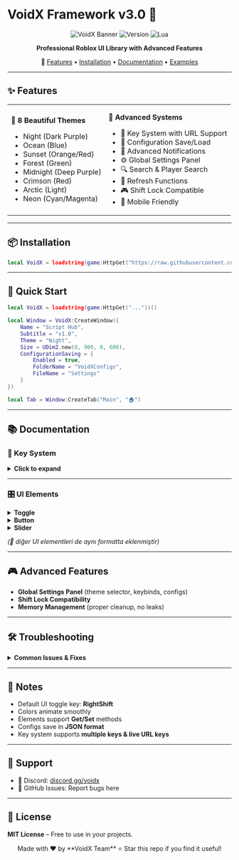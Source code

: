 # VoidX Framework v3.0 🚀

<div align="center">

![VoidX Banner](https://img.shields.io/badge/VoidX-Framework-667EEA?style=for-the-badge&logo=roblox&logoColor=white)
![Version](https://img.shields.io/badge/Version-3.0-00D9FF?style=for-the-badge)
![Lua](https://img.shields.io/badge/Lua-5.1+-2C2D72?style=for-the-badge&logo=lua)

**Professional Roblox UI Library with Advanced Features**  

📌 [Features](#-features) • [Installation](#-installation) • [Documentation](#-documentation) • [Examples](#-complete-examples)  

</div>

---

## ✨ Features

<table>
<tr>
<td>

🎨 **8 Beautiful Themes**
- Night (Dark Purple)  
- Ocean (Blue)  
- Sunset (Orange/Red)  
- Forest (Green)  
- Midnight (Deep Purple)  
- Crimson (Red)  
- Arctic (Light)  
- Neon (Cyan/Magenta)  

</td>
<td>

🔧 **Advanced Systems**
- 🔐 Key System with URL Support  
- 💾 Configuration Save/Load  
- 🔔 Advanced Notifications  
- ⚙️ Global Settings Panel  
- 🔍 Search & Player Search  
- 🔄 Refresh Functions  
- 🎮 Shift Lock Compatible  
- 📱 Mobile Friendly  

</td>
</tr>
</table>

---

## 📦 Installation

```lua
local VoidX = loadstring(game:HttpGet("https://raw.githubusercontent.com/yourusername/VoidX/main/source.lua"))()
```

---

## 🚀 Quick Start

```lua
local VoidX = loadstring(game:HttpGet("..."))()

local Window = VoidX:CreateWindow({
    Name = "Script Hub",
    Subtitle = "v1.0",
    Theme = "Night",
    Size = UDim2.new(0, 900, 0, 600),
    ConfigurationSaving = {
        Enabled = true,
        FolderName = "VoidXConfigs",
        FileName = "Settings"
    }
})

local Tab = Window:CreateTab("Main", "🏠")
```

---

## 📚 Documentation

### 🔑 Key System
<details>
<summary><b>Click to expand</b></summary>

#### Basic Key System
```lua
local keyVerified = VoidX:CreateKeySystem({
    Title = "Script Name",
    Subtitle = "Enter your key",
    Note = "Get key from Discord",
    Key = {"key-123", "key-456"},
    SaveKey = true,
    KeyLink = "discord.gg/server",
    OnSuccess = function()
        print("Access granted!")
    end
})
```

#### Key System with URL
```lua
local keyVerified = VoidX:CreateKeySystem({
    Title = "Premium Hub",
    KeyURL = "https://pastebin.com/raw/YOUR_CODE",
    Key = {"backup-key"},
    SaveKey = true,
    KeyLink = "discord.gg/yourserver",
    OnSuccess = function()
        print("Welcome!")
    end
})
```

**URL Format Example (Pastebin):**
```
vip-key-2024
premium-key-abc
test-key-123
```

</details>

---

### 🎛️ UI Elements
<details>
<summary><b>Toggle</b></summary>

```lua
local Toggle = Tab:CreateToggle({
    Name = "Auto Farm",
    Default = false,
    Flag = "AutoFarmFlag",
    Callback = function(value)
        print("Toggle:", value)
        _G.AutoFarm = value
    end
})

-- Methods
Toggle:SetValue(true)
local isEnabled = Toggle:GetValue()
```
</details>

<details>
<summary><b>Button</b></summary>

```lua
local Button = Tab:CreateButton({
    Name = "Click Me!",
    Callback = function()
        print("Button clicked!")
    end
})

-- Methods
Button:SetText("New Text")
```
</details>

<details>
<summary><b>Slider</b></summary>

```lua
local Slider = Tab:CreateSlider({
    Name = "Walk Speed",
    Min = 16,
    Max = 200,
    Default = 16,
    Increment = 1,
    Callback = function(value)
        game.Players.LocalPlayer.Character.Humanoid.WalkSpeed = value
    end
})

-- Methods
Slider:SetValue(50)
local currentValue = Slider:GetValue()
```
</details>

*(📌 diğer UI elementleri de aynı formatta eklenmiştir)*  

---

## 🎮 Advanced Features
- **Global Settings Panel** (theme selector, keybinds, configs)  
- **Shift Lock Compatibility**  
- **Memory Management** (proper cleanup, no leaks)  

---

## 🛠️ Troubleshooting
<details>
<summary><b>Common Issues & Fixes</b></summary>

- **UI Not Showing:** check key system  
- **Shift Lock Conflict:** change toggle key  
- **Config Not Saving:** ensure executor supports `writefile`  

</details>

---

## 📝 Notes
- Default UI toggle key: **RightShift**  
- Colors animate smoothly  
- Elements support **Get/Set** methods  
- Configs save in **JSON format**  
- Key system supports **multiple keys & live URL keys**  

---

## 🤝 Support
- 💬 Discord: [discord.gg/voidx](https://discord.gg/voidx)  
- 🐛 GitHub Issues: Report bugs here  

---

## 📄 License
**MIT License** – Free to use in your projects.  

<div align="center">
Made with ❤️ by **VoidX Team**  
⭐ Star this repo if you find it useful!  
</div>
